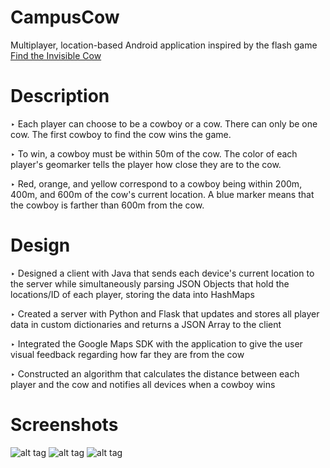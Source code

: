 # CampusCow
Multiplayer, location-based Android application inspired by the flash game [Find the Invisible Cow](http://findtheinvisiblecow.com/)

# Description
‣ Each player can choose to be a cowboy or a cow. There can only be one cow. The first cowboy to find the cow wins the game.

‣ To win, a cowboy must be within 50m of the cow. The color of each player's geomarker tells the player how close they are to the cow.

‣ Red, orange, and yellow correspond to a cowboy being within 200m, 400m, and 600m of the cow's current location. A blue marker means that the cowboy is farther than 600m from the cow.

# Design
‣ Designed a client with Java that sends each device's current location to the server while simultaneously parsing JSON Objects that hold the locations/ID of each player, storing the data into HashMaps

‣ Created a server with Python and Flask that updates and stores all player data in custom dictionaries and returns a JSON Array to the client

‣ Integrated the Google Maps SDK with the application to give the user visual feedback regarding how far they are from the cow

‣ Constructed an algorithm that calculates the distance between each player and the cow and notifies all devices when a cowboy wins

# Screenshots
![alt tag](http://i.imgur.com/95xnUaI.png)
![alt tag](http://i.imgur.com/Ebi4rGr.png)
![alt tag](http://i.imgur.com/BqZfVDF.png)
